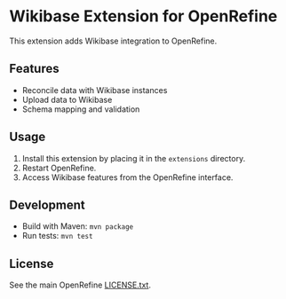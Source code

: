 # Wikibase Extension for OpenRefine

This extension adds Wikibase integration to OpenRefine.

## Features
- Reconcile data with Wikibase instances
- Upload data to Wikibase
- Schema mapping and validation

## Usage
1. Install this extension by placing it in the `extensions` directory.
2. Restart OpenRefine.
3. Access Wikibase features from the OpenRefine interface.

## Development
- Build with Maven: `mvn package`
- Run tests: `mvn test`

## License
See the main OpenRefine [LICENSE.txt](../../LICENSE.txt). 